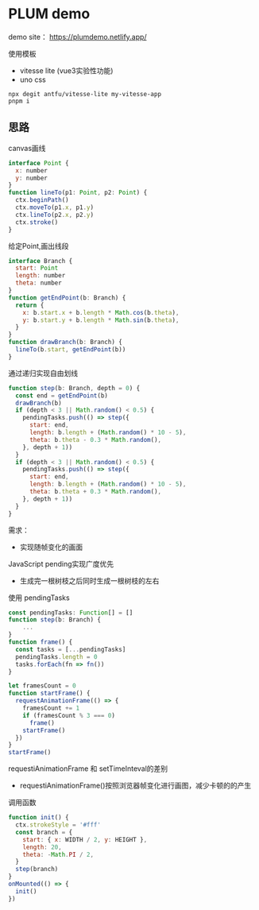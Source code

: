# PLUM demo

demo site： https://plumdemo.netlify.app/

使用模板

* vitesse lite (vue3实验性功能)
* uno css

```
npx degit antfu/vitesse-lite my-vitesse-app
pnpm i
```

## 思路

canvas画线

```javascript
interface Point {
  x: number
  y: number
}
function lineTo(p1: Point, p2: Point) {
  ctx.beginPath()
  ctx.moveTo(p1.x, p1.y)
  ctx.lineTo(p2.x, p2.y)
  ctx.stroke()
}
```

给定Point,画出线段

```javascript
interface Branch {
  start: Point
  length: number
  theta: number
}
function getEndPoint(b: Branch) {
  return {
    x: b.start.x + b.length * Math.cos(b.theta),
    y: b.start.y + b.length * Math.sin(b.theta),
  }
}
function drawBranch(b: Branch) {
  lineTo(b.start, getEndPoint(b))
}
```

通过递归实现自由划线

```javascript
function step(b: Branch, depth = 0) {
  const end = getEndPoint(b)
  drawBranch(b)
  if (depth < 3 || Math.random() < 0.5) {
    pendingTasks.push(() => step({
      start: end,
      length: b.length + (Math.random() * 10 - 5),
      theta: b.theta - 0.3 * Math.random(),
    }, depth + 1))
  }
  if (depth < 3 || Math.random() < 0.5) {
    pendingTasks.push(() => step({
      start: end,
      length: b.length + (Math.random() * 10 - 5),
      theta: b.theta + 0.3 * Math.random(),
    }, depth + 1))
  }
}
```

需求：

* 实现随帧变化的画面



JavaScript pending实现广度优先

* 生成完一根树枝之后同时生成一根树枝的左右

使用 pendingTasks

```javascript
const pendingTasks: Function[] = []
function step(b: Branch) {
 	...
}
function frame() {
  const tasks = [...pendingTasks]
  pendingTasks.length = 0
  tasks.forEach(fn => fn())
}

let framesCount = 0
function startFrame() {
  requestAnimationFrame(() => {
    framesCount += 1
    if (framesCount % 3 === 0)
      frame()
    startFrame()
  })
}
startFrame()
```

requestiAnimationFrame 和 setTimeInteval的差别

* requestiAnimationFrame()按照浏览器帧变化进行画图，减少卡顿的的产生

调用函数

```javascript
function init() {
  ctx.strokeStyle = '#fff'
  const branch = {
    start: { x: WIDTH / 2, y: HEIGHT },
    length: 20,
    theta: -Math.PI / 2,
  }
  step(branch)
}
onMounted(() => {
  init()
})
```

